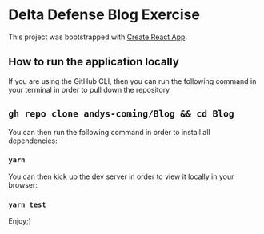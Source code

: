 # Delta Defense Blog Exercise

This project was bootstrapped with [Create React App](https://github.com/facebook/create-react-app).

## How to run the application locally

If you are using the GitHub CLI, then you can run the following command in your terminal in order to pull down the repository

## `gh repo clone andys-coming/Blog && cd Blog`

You can then run the following command in order to install all dependencies:

### `yarn`

You can then kick up the dev server in order to view it locally in your browser:

### `yarn test`

Enjoy;)
